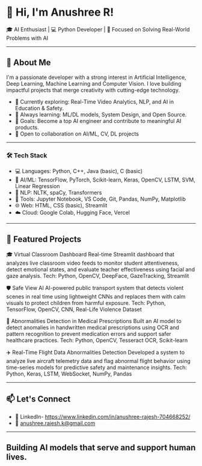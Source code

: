 # 👋 Hi, I'm Anushree R!

🎓 AI Enthusiast | 💻 Python Developer | 🎯 Focused on Solving Real-World Problems with AI

---

## 🚀 About Me

I'm a passionate developer with a strong interest in Artificial Intelligence, Deep Learning, Machine Learning and Computer Vision. I love building impactful projects that merge creativity with cutting-edge technology.

- 🌱 Currently exploring: Real-Time Video Analytics, NLP, and AI in Education & Safety.
- 🧠 Always learning: ML/DL models, System Design, and Open Source.
- 🎯 Goals: Become a top AI engineer and contribute to meaningful AI products.
- 🤝 Open to collaboration on AI/ML, CV, DL projects 

---

### 🛠 Tech Stack

- 💻 Languages: Python, C++, Java (basic), C (basic)
- 🧠 AI/ML: TensorFlow, PyTorch, Scikit-learn, Keras, OpenCV, LSTM, SVM, Linear Regression
- 🔬 NLP: NLTK, spaCy, Transformers
- 🧪 Tools: Jupyter Notebook, VS Code, Git, Pandas, NumPy, Matplotlib
- 🌐 Web: HTML, CSS (basic), Streamlit
- ☁️ Cloud: Google Colab, Hugging Face, Vercel

---

## 🚀 Featured Projects
🎓 Virtual Classroom Dashboard
Real-time Streamlit dashboard that analyzes live classroom video feeds to monitor student attentiveness, detect emotional states, and evaluate teacher effectiveness using facial and gaze analysis.
Tech: Python, OpenCV, DeepFace, GazeTracking, Streamlit

🛡️ Safe View AI
AI-powered public transport system that detects violent scenes in real time using lightweight CNNs and replaces them with calm visuals to protect children from harmful exposure.
Tech: Python, TensorFlow, OpenCV, CNN, Real-Life Violence Dataset

💊 Abnormalities Detection in Medical Prescriptions
Built an AI model to detect anomalies in handwritten medical prescriptions using OCR and pattern recognition to prevent medication errors and support safer healthcare practices.
Tech: Python, OpenCV, Tesseract OCR, Scikit-learn

✈️ Real-Time Flight Data Abnormalities Detection
Developed a system to analyze live aircraft telemetry data and flag abnormal flight behavior using time-series models for predictive safety and maintenance insights.
Tech: Python, Keras, LSTM, WebSocket, NumPy, Pandas

---

## 📫 Let's Connect

- 💼 LinkedIn- https://www.linkedin.com/in/anushree-rajesh-704668252/ 
- 📧 anushree.rajesh.k@gmail.com 

---

## Building AI models that serve and support human lives.

